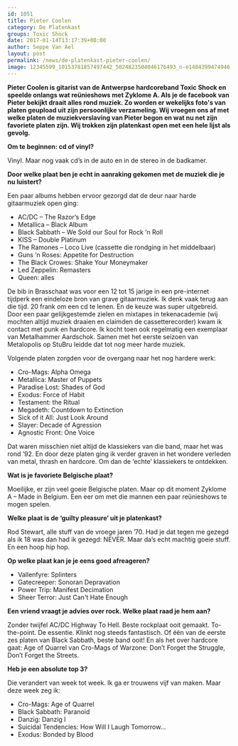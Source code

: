 ```yaml
---
id: 1051
title: Pieter Coolen 
category: De Platenkast
groups: Toxic Shock
date: 2017-01-14T13:17:39+00:00
author: Seppe Van Ael
layout: post
permalink: /news/de-platenkast-pieter-coolen/
image: 12345599_10153781857497442_5024823504046176493_n-e1484399474946.jpg
---
```

**Pieter Coolen is gitarist van de Antwerpse hardcoreband Toxic Shock en speelde onlangs wat reünieshows met Zyklome A. Als je de facebook van Pieter bekijkt draait alles rond muziek. Zo worden er wekelijks foto's van platen geupload uit zijn persoonlijke verzameling. Wij vroegen ons af met welke platen de muziekverslaving van Pieter begon en wat nu net zijn favoriete platen zijn. Wij trokken zijn platenkast open met een hele lijst als gevolg.**

**Om te beginnen: cd of vinyl?**

Vinyl. Maar nog vaak cd’s in de auto en in de stereo in de badkamer.

**Door welke plaat ben je echt in aanraking gekomen met de muziek die je nu luistert?**

Een paar albums hebben ervoor gezorgd dat de deur naar harde gitaarmuziek open ging:

  * AC/DC – The Razor’s Edge
  * Metallica – Black Album
  * Black Sabbath – We Sold our Soul for Rock ’n Roll
  * KISS – Double Platinum
  * The Ramones – Loco Live (cassette die rondging in het middelbaar)
  * Guns ’n Roses: Appetite for Destruction
  * The Black Crowes: Shake Your Moneymaker
  * Led Zeppelin: Remasters
  * Queen: alles

De bib in Brasschaat was voor een 12 tot 15 jarige in een pre-internet tijdperk een eindeloze bron van grave gitaarmuziek. Ik denk vaak terug aan die tijd. 20 frank om een cd te lenen. En de keuze was super uitgebreid. Door een paar gelijkgestemde zielen en mixtapes in tekenacademie (wij mochten altijd muziek draaien en claimden de cassetterecorder) kwam ik contact met punk en hardcore. Ik kocht toen ook regelmatig een exemplaar van Metalhammer Aardschok. Samen met het eerste seizoen van Metalopolis op StuBru leidde dat tot nog meer harde muziek.

Volgende platen zorgden voor de overgang naar het nog hardere werk:

  * Cro-Mags: Alpha Omega
  * Metallica: Master of Puppets
  * Paradise Lost: Shades of God
  * Exodus: Force of Habit
  * Testament: the Ritual
  * Megadeth: Countdown to Extinction
  * Sick of it All: Just Look Around
  * Slayer: Decade of Agression
  * Agnostic Front: One Voice

Dat waren misschien niet altijd de klassiekers van die band, maar het was rond ’92. En door deze platen ging ik verder graven in het wondere verleden van metal, thrash en hardcore. Om dan de ‘echte’ klassiekers te ontdekken.
  
**Wat is je favoriete Belgische plaat?**

Moeilijke, er zijn veel goeie Belgische platen. Maar op dit moment Zyklome A – Made in Belgium. Een eer om met die mannen een paar reünieshows te mogen spelen.

**Welke plaat is de ‘guilty pleasure’ uit je platenkast?**
  
Rod Stewart, alle stuff van de vroege jaren ’70. Had je dat tegen me gezegd als ik 18 was dan had ik gezegd: NEVER. Maar da’s echt machtig goeie stuff. En een hoop hip hop.

**Op welke plaat kan je je eens goed afreageren?**

  * Vallenfyre: Splinters
  * Gatecreeper: Sonoran Depravation
  * Power Trip: Manifest Decimation
  * Sheer Terror: Just Can't Hate Enough

**Een vriend vraagt je advies over rock. Welke plaat raad je hem aan?**

Zonder twijfel AC/DC Highway To Hell. Beste rockplaat ooit gemaakt. To-the-point. De essentie. Klinkt nog steeds fantastisch. Of één van de eerste zes platen van Black Sabbath, beste band ooit! En als het over hardcore gaat: Age of Quarrel van Cro-Mags of Warzone: Don’t Forget the Struggle, Don’t Forget the Streets.

**Heb je een absolute top 3?**

Die verandert van week tot week. Ik ga er trouwens vijf van maken. Maar deze week zeg ik:

  * Cro-Mags: Age of Quarrel
  * Black Sabbath: Paranoid
  * Danzig: Danzig I
  * Suicidal Tendencies: How Will I Laugh Tomorrow…
  * Exodus: Bonded by Blood